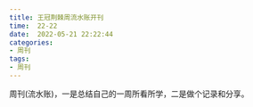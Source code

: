 ```yaml
---
title: 王冠荆棘周流水账开刊
time:  22-22
date:  2022-05-21 22:22:44
categories:
- 周刊
tags: 
- 周刊
---
```


周刊(流水账)，一是总结自己的一周所看所学，二是做个记录和分享。 

<!-- more -->

